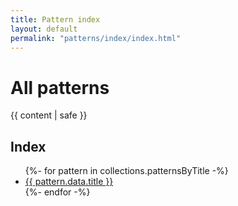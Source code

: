 ```yaml
---
title: Pattern index
layout: default
permalink: "patterns/index/index.html"
---
```


<main class="inner pattern">
  <h1>All patterns</h1>

  <p>{{ content | safe }}</p>

  <h2>Index</h2>
  <ul>
  {%- for pattern in collections.patternsByTitle -%}
    <a href="/patterns/{{ pattern.fileSlug | lower }}"><li>{{ pattern.data.title }}</li></a>
  {%- endfor -%}
  </ul>
</main>

